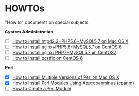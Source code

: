 # HOWTOs

"How to" documents on special subjects.

**System Administration**

- [ ] [How to Install httpd2.2+PHP5.6+MySQL5.7 on Mac OS X](howto-install-httpd22-php56-mysql57-on-macosx.md)
- [ ] [How to Install nginx+PHP5.6+MySQL5.7 on CentOS 6](howto-install-nginx-php56-mysql57-on-centos6.md)
- [ ] [How to Install nginx+PHP7+MySQL5.7 on CentOS7](howto-install-nginx-php7-mysql57-on-centos7.md)
- [ ] [How to Install postfix on CentOS 6](howto-install-posfix-on-centos6.md)

**Perl**

- [x] [How to Install Multiple Versions of Perl on Mac OS X](howto-install-multiple-versions-of-perl-on-macosx.md)
- [x] [How to Install Perl Modules Using App::cpanminus (cpanm)](howto-install-perl-moudles-using-cpanminus.md)
- [ ] [How to Create a Perl Module](howto-create-a-perl-module.md)
